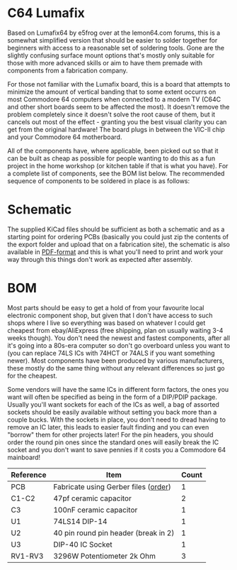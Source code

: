 # C64 Lumafix
Based on Lumafix64 by e5frog over at the lemon64.com forums, this is a somewhat simplified version that should be easier to solder together for beginners with access to a reasonable set of soldering tools. Gone are the slightly confusing surface mount options that's mostly only suitable for those with more advanced skills or aim to have them premade with components from a fabrication company.

For those not familiar with the Lumafix board, this is a board that attempts to minimize the amount of vertical banding that to some extent occurrs on most Commodore 64 computers when connected to a modern TV (C64C and other short boards seem to be affected the most). It doesn't remove the problem completely since it doesn't solve the root cause of them, but it cancels out most of the effect - granting you the best visual clarity you can get from the original hardware! The board plugs in between the VIC-II chip and your Commodore 64 motherboard.

All of the components have, where applicable, been picked out so that it can be built as cheap as possible for people wanting to do this as a fun project in the home workshop (or kitchen table if that is what you have). For a complete list of components, see the BOM list below. The recommended sequence of components to be soldered in place is as follows:


# Schematic
The supplied KiCad files should be sufficient as both a schematic and as a  starting point for ordering PCBs (basically you could just zip the contents of the export folder and upload that on a fabrication site), the schematic is also available in [PDF-format](https://github.com/tebl/C64-Lumafix/raw/master/export/Lumafix.pdf) and this is what you'll need to print and work your way through this things don't work as expected after assembly.

# BOM
Most parts should be easy to get a hold of from your favourite local electronic component shop, but given that I don't have access to such shops where I live so everything was based on whatever I could get cheapest from ebay/AliExpress (free shipping, plan on usually waiting 3-4 weeks though). You don't need the newest and fastest components, after all it's going into a 80s-era computer so don't go overboard unless you want to (you can replace 74LS ICs with 74HCT or 74ALS if you want something newer). Most components have been produced by various manufacturers, these mostly do the same thing without any relevant differences so just go for the cheapest.

Some vendors will have the same ICs in different form factors, the ones you want will often be specified as being in the form of a DIP/PDIP package. Usually you'll want sockets for each of the ICs as well, a bag of assorted sockets should be easily available without setting you back more than a couple bucks. With the sockets in place, you don't need to dread having to remove an IC later, this leads to easier fault finding and you can even "borrow" them for other projects later! For the pin headers, you should order the round pin ones since the standard ones will easily break the IC socket and you don't want to save pennies if it costs you a Commodore 64 mainboard!

| Reference    | Item                                  | Count |
| ------------ | ------------------------------------- | ----- |
| PCB          | Fabricate using Gerber files ([order](https://www.pcbway.com/project/shareproject/Commodore_64_Lumafix.html))  |     1 |
| C1-C2        | 47pf ceramic capacitor                |     2 |
| C3           | 100nF ceramic capacitor               |     1 |
| U1           | 74LS14 DIP-14                         |     1 |
| U2           | 40 pin round pin header (break in 2)  |     1 |
| U3           | DIP-40 IC Socket                      |     1 |
| RV1-RV3      | 3296W Potentiometer 2k Ohm            |     3 |